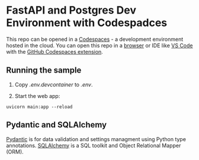 
# FastAPI and Postgres Dev Environment with Codespadces

This repo can be opened in a [Codespaces](https://docs.github.com/en/codespaces/overview) - a development environment hosted in the cloud. You can open this repo in a [browser](https://docs.github.com/en/codespaces/developing-in-codespaces/creating-a-codespace-for-a-repository) or IDE like [VS Code](https://code.visualstudio.com/docs/remote/codespaces) with the [GitHub Codespaces extension](https://marketplace.visualstudio.com/items?itemName=GitHub.codespaces).

## Running the sample

1. Copy *.env.devcontainer* to *.env*.

2. Start the web app:

  ```
  uvicorn main:app --reload
  ```

## Pydantic and SQLAlchemy

[Pydantic](https://docs.pydantic.dev/latest/) is for data validation and settings managment using Python type annotations. [SQLAlchemy]() is a SQL toolkit and Object Relational Mapper (ORM).
